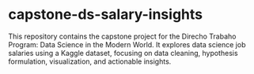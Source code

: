# capstone-ds-salary-insights
This repository contains the capstone project for the Direcho Trabaho Program: Data Science in the Modern World. It explores data science job salaries using a Kaggle dataset, focusing on data cleaning, hypothesis formulation, visualization, and actionable insights.
